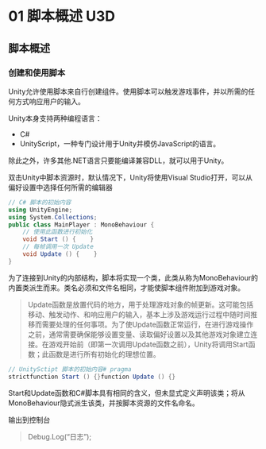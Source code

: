 # 01 脚本概述 U3D

## 脚本概述

### 创建和使用脚本

Unity允许使用脚本来自行创建组件。使用脚本可以触发游戏事件，并以所需的任何方式响应用户的输入。

Unity本身支持两种编程语言：

- C#
- UnityScript，一种专门设计用于Unity并模仿JavaScript的语言。

除此之外，许多其他.NET语言只要能编译兼容DLL，就可以用于Unity。

双击Unity中脚本资源时，默认情况下，Unity将使用Visual Studio打开，可以从偏好设置中选择任何所需的编辑器

```C#
// C# 脚本的初始内容
using UnityEngine;
using System.Collections;
public class MainPlayer : MonoBehaviour { 
    // 使用此函数进行初始化  
    void Start () {    }   
    // 每帧调用一次 Update 
    void Update () {    }
}
```

为了连接到Unity的内部结构，脚本将实现一个类，此类从称为MonoBehaviour的内置类派生而来。类名必须和文件名相同，才能使脚本组件附加到游戏对象。

> Update函数是放置代码的地方，用于处理游戏对象的帧更新。这可能包括移动、触发动作、和响应用户的输入，基本上涉及游戏运行过程中随时间推移而需要处理的任何事项。为了使Update函数正常运行，在进行游戏操作之前，通常需要确保能够设置变量、读取偏好设置以及其他游戏对象建立连接。在游戏开始前（即第一次调用Update函数之前），Unity将调用Start函数；此函数是进行所有初始化的理想位置。
> 

```C#
// UnitySctipt 脚本的初始内容# pragma 
strictfunction Start () {}function Update () {}
```

Start和Update函数和C#脚本具有相同的含义，但未显式定义声明该类；将从MonoBehaviour隐式派生该类，并按脚本资源的文件名命名。

输出到控制台

> Debug.Log(“日志”);
